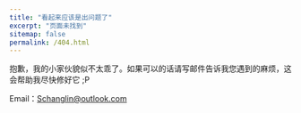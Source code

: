 ```yaml
---
title: "看起来应该是出问题了"
excerpt: "页面未找到"
sitemap: false
permalink: /404.html
---
```


抱歉，我的小家伙貌似不太乖了。如果可以的话请写邮件告诉我您遇到的麻烦，这会帮助我尽快修好它 ;P

Email：Schanglin@outlook.com